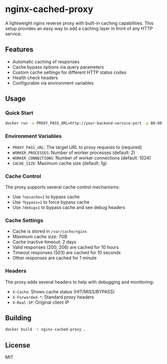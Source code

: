 # nginx-cached-proxy

A lightweight nginx reverse proxy with built-in caching capabilities. This setup provides an easy way to add a caching layer in front of any HTTP service.

## Features

- Automatic caching of responses
- Cache bypass options via query parameters
- Custom cache settings for different HTTP status codes
- Health check headers
- Configurable via environment variables

## Usage

### Quick Start

```bash
docker run -e PROXY_PASS_URL=http://your-backend-service:port -p 80:80 your-image-name
```

### Environment Variables

- `PROXY_PASS_URL`: The target URL to proxy requests to (required)
- `WORKER_PROCESSES`: Number of worker processes (default: 2)
- `WORKER_CONNECTIONS`: Number of worker connections (default: 1024)
- `CACHE_SIZE`: Maximum cache size (default: 1g)

### Cache Control

The proxy supports several cache control mechanisms:

- Use `?nocache=1` to bypass cache
- Use `?bypass=1` to force bypass cache
- Use `?debug=1` to bypass cache and see debug headers

### Cache Settings

- Cache is stored in `/var/cache/nginx`
- Maximum cache size: 7GB
- Cache inactive timeout: 2 days
- Valid responses (200, 206) are cached for 10 hours
- Timeout responses (503) are cached for 10 seconds
- Other responses are cached for 1 minute

### Headers

The proxy adds several headers to help with debugging and monitoring:

- `X-Cache`: Shows cache status (HIT/MISS/BYPASS)
- `X-Forwarded-*`: Standard proxy headers
- `X-Real-IP`: Original client IP

## Building

```bash
docker build -t nginx-cached-proxy .
```

## License

MIT
